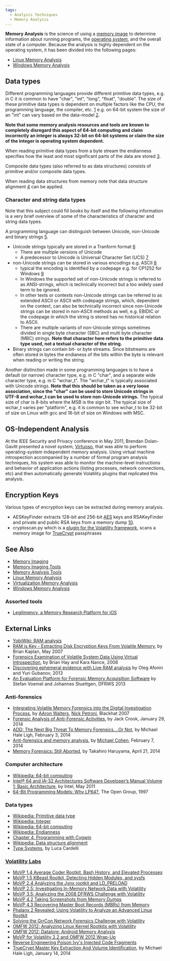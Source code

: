 ```yaml
---
tags:
  - Analysis Techniques
  - Memory Analysis
---
```


**Memory Analysis** is the science of using a [memory
image](memory_imaging.md) to determine information about running
programs, the [operating system](operating_system.md), and the
overall state of a computer. Because the analysis is highly dependent on
the operating system, it has been divided into the following pages:

- [Linux Memory Analysis](linux_memory_analysis.md)
- [Windows Memory Analysis](windows_memory_analysis.md)

## Data types

Different programming languages provide different primitive data types,
e.g. in C it is common to have "char", "int", "long", "float", "double".
The size of these primitive data types is dependent on multiple factors
like the CPU, the programming language, the compiler, etc.
[1](https://en.wikipedia.org/wiki/Integer_(computer_science)) e.g. on
64-bit system the size of an "int" can vary based on the data-model
[2](https://en.wikipedia.org/wiki/64-bit_computing).

<b>Note that some memory analysis resources and tools are known to
completely disregard this aspect of 64-bit computing and claim
incorrectly an integer is always 32-bit on 64-bit systems or claim the
size of the integer is operating system dependent.</b>

When reading primitive data types from a byte stream the endianness
specifies how the least and most significant parts of the data are
stored [3](https://en.wikipedia.org/wiki/Endianness).

Composite data types (also referred to as data structures) consists of
primitive and/or composite data types.

When reading data structures from memory note that data structure
alignment [4](https://en.wikipedia.org/wiki/Data_structure_alignment) can
be applied.

### Character and string data types

Note that this subject could fill books by itself and the following
information is a very brief overview of some of the characteristics of
character and string data types.

A programming language can distinguish between Unicode, non-Unicode and
binary strings
[5](https://en.wikipedia.org/wiki/Primitive_data_type#Characters_and_strings).

- Unicode strings typically are stored in a Tranform format
  [6](https://en.wikipedia.org/wiki/UTF)
  - There are multiple versions of Unicode
  - A predecessor to Unicode is Universal Character Set (UCS)
    [7](https://en.wikipedia.org/wiki/Universal_Character_Set)
- non-Unicode strings can be stored in various encodings e.g. ASCII
  [8](https://en.wikipedia.org/wiki/Character_encoding)
  - typical the encoding is identified by a codepage e.g. for CP1252 for
    Windows [9](https://en.wikipedia.org/wiki/Windows_code_page)
  - In Windows the supported set of non-Unicode strings is referred to
    as ANSI-strings, which is technically incorrect but a too widely
    used term to be ignored.
  - In other texts or contexts non-Unicode strings can be referred to as
    extended ASCII or ASCII with codepage strings, which, dependent on
    the context, can also be technically incorrect since non-Unicode
    strings can be stored in non-ASCII methods as well, e.g. EBIDIC or
    the codepage in which the string is stored has no historical
    relation to ASCII.
  - There are multiple variants of non-Unicode strings sometimes divided
    in single byte character (SBC) and multi byte character (MBC)
    strings. <b>Note that character here refers to the primitive data
    type used, not a textual character of the string.</b>
- Binary strings can contain bit- or byte streams. Since bitstreams are
  often stored in bytes the endianess of the bits within the byte is
  relevant when reading or writing the string.

Another distinction made in some programming languages is to have a
default (or narrow) character type, e.g. in C "char", and a separate
wide character type, e.g. in C "wchar_t". The "wchar_t" is typically
associated with Unicode strings. <b>Note that this should be taken as a
very loose association, since the "char" can be used to store Unicode
strings in UTF-8 and wchar_t can be used to store non-Unicode
strings.</b> The typical size of char is 8-bits where the MSB is the
sign bit. The typical size of wchar_t varies per "platform", e.g. it is
common to see wchar_t to be 32-bit of size on Linux with gcc and 16-bit
of size on Windows with MSC.

## OS-Independent Analysis

At the IEEE Security and Privacy conference in May 2011, Brendan
Dolan-Gavitt presented a novel system,
[Virtuoso](https://sites.cc.gatech.edu/~brendan/Virtuoso_Oakland.pdf), that
was able to perform operating-system independent memory analysis. Using
virtual machine introspection accompanied by a number of formal program
analysis techniques, his system was able to monitor the machine-level
instructions and behavior of application actions (listing processes,
network connections, etc) and then automatically generate Volatility
plugins that replicated this analysis.

## Encryption Keys

Various types of encryption keys can be extracted during memory
analysis.

- AESKeyFinder extracts 128-bit and 256-bit [AES](aes.md) keys and RSAKeyFinder
  and private and public RSA keys from a memory dump [10](https://citp.princeton.edu/our-work/memory/code/).
- cryptoscan.py which is a [plugin for the Volatility framework](list_of_volatility_plugins.md),
  scans a memory image for [TrueCrypt](truecrypt.md) passphrases

## See Also

- [Memory Imaging](memory_imaging.md)
- [Memory Imaging Tools](tools_memory_imaging.md)
- [Memory Analysis Tools](tools_memory_analysis.md)
- [Linux Memory Analysis](linux_memory_analysis.md)
- [Virtualization Memory Analysis](virtualization_memory_analysis.md)
- [Windows Memory Analysis](windows_memory_analysis.md)

### Assorted tools

- [Legilimency, a Memory Research Platform for iOS](https://github.com/google/Legilimency/)

## External Links

- [YobiWiki: RAM analysis](https://wiki.yobi.be/index.php/Main_Page)
- [RAM is Key - Extracting Disk Encryption Keys From Volatile Memory](https://cryptome.org/0003/RAMisKey.pdf),
  by Brian Kaplan, May 2007
- [Forensics Examination of Volatile System Data Using Virtual Introspection](http://www.cse.unt.edu/~song/csce5933-003/readings/HayOSR08.pdf),
  by Brian Hay and Kara Nance, 2008
- [Discovering ephemeral evidence with Live RAM analysis](http://belkasoft.com/download/info/Live_RAM_Analysis_in_Digital_Forensics.pdf)
  by Oleg Afonin and Yuri Gubanov, 2013
- [An Evaluation Platform for Forensic Memory Acquisition Software](http://www.dfrws.org/2013/proceedings/DFRWS2013-11.pdf) by
  Stefan Voemel and Johannes Stuettgen, DFRWS 2013

### Anti-forensics

- [Integrating Volatile Memory Forensics into the Digital Investigation Process](https://www.blackhat.com/presentations/bh-dc-07/Walters/Paper/bh-dc-07-Walters-WP.pdf),
  by [AAron Walters](aaron_walters.md), [Nick Petroni](nick_petroni.md), Blackhat 2007
- [Forensic Analysis of Anti-Forensic Activities](https://www.hugedomains.com/domain_profile.cfm?d=handlerdiaries.com),
  by Jack Crook, January 29, 2014
- [ADD: The Next Big Threat To Memory Forensics....Or Not](https://volatility-labs.blogspot.com/2014/02/add-next-big-threat-to-memory.html),
  by Michael Hale Ligh, February 3, 2014
- [Anti-forensics and memory analysis](http://scudette.blogspot.com/2014/02/anti-forensics-and-memory-analysis.html),
  by [Michael Cohen](michael_cohen.md), February 7, 2014
- [Memory Forensics: Still Aborted](http://takahiroharuyama.github.io/blog/2014/04/21/memory-forensics-still-aborted/),
  by Takahiro Haruyama, April 21, 2014

### Computer architecture

- [Wikipedia: 64-bit computing](https://en.wikipedia.org/wiki/64-bit_computing)
- [Intel® 64 and IA-32 Architectures Software Developer’s Manual Volume 1: Basic Architecture](http://download.intel.com/design/processor/manuals/253665.pdf),
  by Intel, May 2011
- [64-Bit Programming Models: Why LP64?](http://www.unix.org/version2/whatsnew/lp64_wp.html),
  The Open Group, 1997

### Data types

- [Wikipedia: Primitive data type](https://en.wikipedia.org/wiki/Primitive_data_type)
- [Wikipedia: Integer](https://en.wikipedia.org/wiki/Integer_(computer_science))
- [Wikipedia: 64-bit computing](https://en.wikipedia.org/wiki/64-bit_computing)
- [Wikipedia: Endianness](https://en.wikipedia.org/wiki/Endianness)
- [Chapter 4. Programming with Cygwin](https://cygwin.com/cygwin-ug-net/programming.html)
- [Wikipedia: Data structure alignment](https://en.wikipedia.org/wiki/Data_structure_alignment)
- [Type Systems](http://lucacardelli.name/Papers/TypeSystems.pdf),
  by Luca Cardelli

### [Volatility Labs](https://volatility-labs.blogspot.com/)

- [MoVP 1.4 Average Coder Rootkit, Bash History, and Elevated Processes](https://volatility-labs.blogspot.com/2012/09/movp-14-average-coder-rootkit-bash.html)
- [MoVP 1.5 KBeast Rootkit, Detecting Hidden Modules, and sysfs](https://volatility-labs.blogspot.com/2012/09/movp-15-kbeast-rootkit-detecting-hidden.html)
- [MoVP 2.4 Analyzing the Jynx rootkit and LD_PRELOAD](https://volatility-labs.blogspot.com/2012/09/movp-24-analyzing-jynx-rootkit-and.html)
- [MoVP 2.5: Investigating In-Memory Network Data with Volatility](https://volatility-labs.blogspot.com/2012/09/movp-25-investigating-in-memory-network.html)
- [MoVP 3.5: Analyzing the 2008 DFRWS Challenge with Volatility](https://volatility-labs.blogspot.com/2012/09/movp-35-analyzing-2008-dfrws-challenge.html)
- [MoVP 4.2 Taking Screenshots from Memory Dumps](https://volatility-labs.blogspot.com/2012/10/movp-43-taking-screenshots-from-memory.html)
- [MoVP 4.3 Recovering Master Boot Records (MBRs) from Memory](https://volatility-labs.blogspot.com/2012/10/movp-43-recovering-master-boot-records.html)
- [Phalanx 2 Revealed: Using Volatility to Analyze an Advanced Linux Rootkit](https://volatility-labs.blogspot.com/2012/10/phalanx-2-revealed-using-volatility-to.html)
- [Solving the GrrCon Network Forensics Challenge with Volatility](https://volatility-labs.blogspot.com/2012/10/solving-grrcon-network-forensics.html)
- [OMFW 2012: Analyzing Linux Kernel Rootkits with Volatility](https://volatility-labs.blogspot.com/2012/10/omfw-2012-analyzing-linux-kernel.html)
- [OMFW 2012: Datalore: Android Memory Analysis](https://volatility-labs.blogspot.com/2012/10/omfw-2012-datalore-android-memory.html)
- [MoVP for Volatility 2.2 and OMFW 2012 Wrap-Up](https://volatility-labs.blogspot.com/2012/10/movp-for-volatility-22-and-omfw-2012.html)
- [Reverse Engineering Poison Ivy's Injected Code Fragments](https://volatility-labs.blogspot.com/2012/10/reverse-engineering-poison-ivys.html)
- [TrueCrypt Master Key Extraction And Volume Identification](https://volatility-labs.blogspot.com/2014/01/truecrypt-master-key-extraction-and.html),
  by Michael Hale Ligh, January 14, 2014
